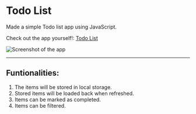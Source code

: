 # Todo List
Made a simple Todo list app using JavaScript.

Check out the app yourself!: [Todo List](https://beatsmix.netlify.app)

![Screenshot of the app](https://i.imgur.com/wg7OMGZ.png)

---
## Funtionalities:
1. The items will be stored in local storage.
2. Stored items will be loaded back when refreshed.
3. Items can be marked as completed.
4. Items can be filtered.


